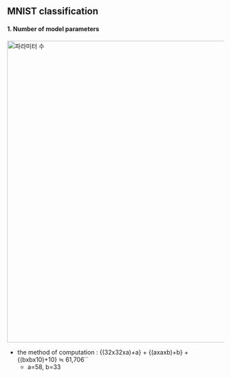 ## MNIST classification
#### 1. Number of model parameters 
<img width="700" alt="파라미터 수" src="https://github.com/jiwwnn/mnist_classification/assets/134251617/6a06f596-8040-470d-b0ed-5dd2d07d974b">

- the method of computation : {(32x32xa)+a} + {(axaxb)+b} + {(bxbx10)+10} ≒ 61,706``
  - a=58, b=33
